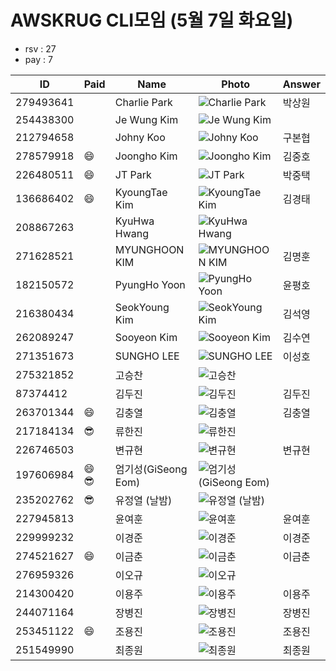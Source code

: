 # AWSKRUG CLI모임 (5월 7일 화요일)

* rsv : 27
* pay : 7

ID | Paid | Name | Photo | Answer
-- | ---- | ---- | ----- | ------
279493641 | | Charlie Park | ![Charlie Park](https://secure.meetupstatic.com/photos/member/4/3/f/c/thumb_287357404.jpeg) | 박상원
254438300 | | Je Wung Kim | ![Je Wung Kim](https://secure.meetupstatic.com/photos/member/a/5/a/8/thumb_277182408.jpeg) |
212794658 | | Johny Koo | ![Johny Koo](https://secure.meetupstatic.com/photos/member/8/5/9/a/thumb_269974202.jpeg) | 구본협
278579918 | :smile: | Joongho Kim | ![Joongho Kim](https://secure.meetupstatic.com/photos/member/6/c/a/9/thumb_286947817.jpeg) | 김중호
226480511 | :smile: | JT Park | ![JT Park](https://secure.meetupstatic.com/photos/member/4/6/a/4/thumb_266418084.jpeg) | 박중택
136686402 | :smile: | KyoungTae Kim | ![KyoungTae Kim](null) | 김경태
208867263 | | KyuHwa Hwang | ![KyuHwa Hwang](https://secure.meetupstatic.com/photos/member/a/d/0/2/thumb_258284290.jpeg) |
271628521 | | MYUNGHOON KIM | ![MYUNGHOON KIM](https://secure.meetupstatic.com/photos/member/3/f/d/7/thumb_283936343.jpeg) | 김명훈
182150572 | | PyungHo Yoon | ![PyungHo Yoon](https://secure.meetupstatic.com/photos/member/7/7/9/4/thumb_277050612.jpeg) | 윤평호
216380434 | | SeokYoung Kim | ![SeokYoung Kim](https://secure.meetupstatic.com/photos/member/3/6/8/thumb_261720872.jpeg) | 김석영
262089247 | | Sooyeon Kim | ![Sooyeon Kim](https://secure.meetupstatic.com/photos/member/7/9/b/1/thumb_280171153.jpeg) | 김수연
271351673 | | SUNGHO LEE | ![SUNGHO LEE](https://secure.meetupstatic.com/photos/member/6/0/f/d/thumb_283824829.jpeg) | 이성호
275321852 | | 고승찬 | ![고승찬](https://secure.meetupstatic.com/photos/member/9/c/4/1/thumb_285460001.jpeg) |
87374412 | | 김두진 | ![김두진](https://secure.meetupstatic.com/photos/member/e/3/6/e/thumb_107758222.jpeg) | 김두진
263701344 | :smile: | 김충열 | ![김충열](https://secure.meetupstatic.com/photos/member/6/1/6/d/thumb_281844941.jpeg) | 김충열
217184134 | :sunglasses: | 류한진 | ![류한진](https://secure.meetupstatic.com/photos/member/e/7/d/6/thumb_273659350.jpeg) |
226746503 | | 변규현 | ![변규현](https://secure.meetupstatic.com/photos/member/4/9/thumb_270300073.jpeg) | 변규현
197606984 | :smile: :sunglasses: | 엄기성(GiSeong Eom) | ![엄기성(GiSeong Eom)](https://secure.meetupstatic.com/photos/member/7/5/9/1/thumb_284430097.jpeg) |
235202762 | :sunglasses: | 유정열 (날밤) | ![유정열 (날밤)](https://secure.meetupstatic.com/photos/member/7/5/f/3/thumb_275550195.jpeg) |
227945813 | | 윤여훈 | ![윤여훈](https://secure.meetupstatic.com/photos/member/2/8/f/5/thumb_267070485.jpeg) | 윤여훈
229999232 | | 이경준 | ![이경준](https://secure.meetupstatic.com/photos/member/9/b/9/thumb_268202489.jpeg) | 이경준
274521627 | :smile: | 이금춘 | ![이금춘](https://secure.meetupstatic.com/photos/member/3/8/a/thumb_285120906.jpeg) | 이금춘
276959326 | | 이오규 | ![이오규](https://secure.meetupstatic.com/photos/member/b/b/d/2/thumb_286248082.jpeg) |
214300420 | | 이용주 | ![이용주](https://secure.meetupstatic.com/photos/member/5/3/7/4/thumb_260721364.jpeg) | 이용주
244071164 | | 장병진 | ![장병진](https://secure.meetupstatic.com/photos/member/7/1/e/4/thumb_273149156.jpeg) | 장병진
253451122 | :smile: | 조용진 | ![조용진](https://secure.meetupstatic.com/photos/member/5/6/f/7/thumb_276802263.jpeg) | 조용진
251549990 | | 최종원 | ![최종원](https://secure.meetupstatic.com/photos/member/3/3/7/d/thumb_278833181.jpeg) | 최종원
